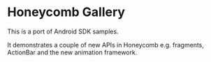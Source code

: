 Honeycomb Gallery
=================

This is a port of Android SDK samples.

It demonstrates a couple of new APIs in Honeycomb e.g. fragments, ActionBar and
the new animation framework.
